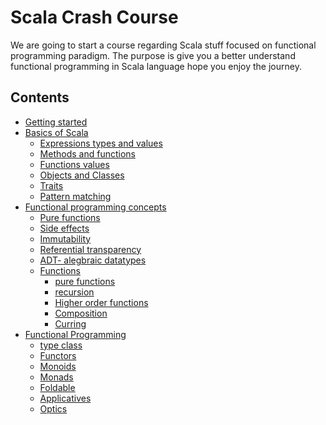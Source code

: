 
# Scala Crash Course

We are going to start a course regarding Scala stuff focused on functional programming
paradigm. The purpose is give you a better understand functional programming in Scala language
hope you enjoy the journey.



## Contents

- [Getting started](docs/getting-started/scala-getting-started.md)
- [Basics of Scala](docs/basics/scala-basics.md)
    - [Expressions types and values](docs/basics/scala-basics.md#expressions-types-and-values)
    - [Methods and functions](docs/basics/scala-basics.md#methods-and-functions)
    - [Functions values](docs/basics/scala-basics.md#function-values)
    - [Objects and Classes](docs/basics/scala-basics.md#objects-and-classes)
    - [Traits](docs/basics/scala-basics.md#traits)
    - [Pattern matching](docs/basics/scala-basics.md#pattern-matching)
- [Functional programming concepts](docs/functional-programming.md)
    - [Pure functions](docs/functional-programming.md#pure-functions)
    - [Side effects](docs/functional-programming.md#side-effects)
    - [Immutability](docs/functional-programming.md#immutability)
    - [Referential transparency](docs/functional-programming.md#referential-transparency)
    - [ADT- alegbraic datatypes](docs/functional-programming.md#algebraic-data-types)
    - [Functions](docs/functional-programming.md#side-effects)
        - [pure functions]()
        - [recursion]()
        - [Higher order functions]()
        - [Composition]()
        - [Curring]()
- [Functional Programming]()
    - [type class](docs/functional-programming/type-class.md)
    - [Functors]()
    - [Monoids]()
    - [Monads]()
    - [Foldable]()
    - [Applicatives]()
    - [Optics]()


    